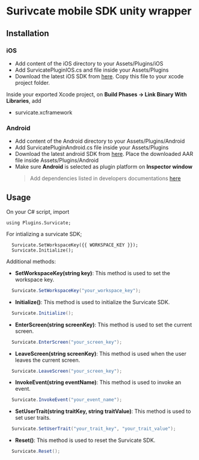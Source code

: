 # Surivcate mobile SDK unity wrapper

## Installation

### iOS

- Add content of the iOS directory to your Assets/Plugins/iOS
- Add SurvicatePluginIOS.cs and file inside your Assets/Plugins
- Download the latest iOS SDK from [here](https://repo.survicate.com/latest/ios/Survicate.zip). Copy this file to your xcode project folder.

Inside your exported Xcode project, on **Build Phases -> Link Binary With Libraries**, add

- survicate.xcframework

### Android

- Add content of the Android directory to your Assets/Plugins/Android
- Add SurvicatePluginAndroid.cs file inside your Assets/Plugins
- Download the latest android SDK from [here](https://repo.survicate.com/latest/android/Survicate.aar). Place the downloaded AAR file inside Assets/Plugins/Android
- Make sure **Android** is selected as plugin platform on **Inspector window**
  > Add dependencies listed in developers documentations [here](https://developers.survicate.com/mobile-sdk/android/#installing-manually)

## Usage

On your C# script, import

```
using Plugins.Survicate;
```

For intializing a survicate SDK;

```
  Survicate.SetWorkspaceKey({{ WORKSPACE_KEY }});
  Survicate.Initialize();
```

Additional methods:

- **SetWorkspaceKey(string key)**: This method is used to set the workspace key.

```csharp
  Survicate.SetWorkspaceKey("your_workspace_key");
```

- **Initialize()**: This method is used to initialize the Survicate SDK.

```csharp
  Survicate.Initialize();
```

- **EnterScreen(string screenKey)**: This method is used to set the current screen.

```csharp
  Survicate.EnterScreen("your_screen_key");
```

- **LeaveScreen(string screenKey)**: This method is used when the user leaves the current screen.

```csharp
  Survicate.LeaveScreen("your_screen_key");
```

- **InvokeEvent(string eventName)**: This method is used to invoke an event.

```csharp
  Survicate.InvokeEvent("your_event_name");
```

- **SetUserTrait(string traitKey, string traitValue)**: This method is used to set user traits.

```csharp
  Survicate.SetUserTrait("your_trait_key", "your_trait_value");
```

- **Reset()**: This method is used to reset the Survicate SDK.

```csharp
  Survicate.Reset();
```
